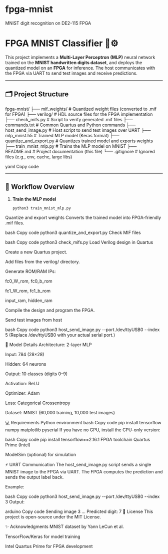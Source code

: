 # fpga-mnist
MNIST digit recognition on DE2-115 FPGA
# FPGA MNIST Classifier 🧠⚙️

This project implements a **Multi-Layer Perceptron (MLP)** neural network trained on the **MNIST handwritten digits dataset**, and deploys the quantized model on an **FPGA** for inference. The host communicates with the FPGA via UART to send test images and receive predictions.

---

## 🗂️ Project Structure

fpga-mnist/
├── mif_weights/ # Quantized weight files (converted to .mif for FPGA)
├── verilog/ # HDL source files for the FPGA implementation
├── check_mifs.py # Script to verify generated .mif files
├── commands.txt # Common Quartus and Python commands
├── host_send_image.py # Host script to send test images over UART
├── mlp_mnist.h5 # Trained MLP model (Keras format)
├── quantize_and_export.py # Quantizes trained model and exports weights
├── train_mnist_mlp.py # Trains the MLP model on MNIST
├── README.md # Project documentation (this file)
└── .gitignore # Ignored files (e.g., env, cache, large libs)

yaml
Copy code

---

## 🧩 Workflow Overview

1. **Train the MLP model**
   ```bash
   python3 train_mnist_mlp.py
Quantize and export weights
Converts the trained model into FPGA-friendly .mif files.

bash
Copy code
python3 quantize_and_export.py
Check MIF files

bash
Copy code
python3 check_mifs.py
Load Verilog design in Quartus

Create a new Quartus project.

Add files from the verilog/ directory.

Generate ROM/RAM IPs:

fc0_W_rom, fc0_b_rom

fc1_W_rom, fc1_b_rom

input_ram, hidden_ram

Compile the design and program the FPGA.

Send test images from host

bash
Copy code
python3 host_send_image.py --port /dev/ttyUSB0 --index 5
(Replace /dev/ttyUSB0 with your actual serial port.)

🧠 Model Details
Architecture: 2-layer MLP

Input: 784 (28×28)

Hidden: 64 neurons

Output: 10 classes (digits 0–9)

Activation: ReLU

Optimizer: Adam

Loss: Categorical Crossentropy

Dataset: MNIST (60,000 training, 10,000 test images)

💻 Requirements
Python environment
bash
Copy code
pip install tensorflow numpy matplotlib pyserial
If you have no GPU, install the CPU-only version:

bash
Copy code
pip install tensorflow==2.16.1
FPGA toolchain
Quartus Prime (Intel)

ModelSim (optional) for simulation

⚡ UART Communication
The host_send_image.py script sends a single MNIST image to the FPGA via UART.
The FPGA computes the prediction and sends the output label back.

Example:

bash
Copy code
python3 host_send_image.py --port /dev/ttyUSB0 --index 3
Output:

arduino
Copy code
Sending image 3 ...
Predicted digit: 7
🧾 License
This project is open-source under the MIT License.

✨ Acknowledgments
MNIST dataset by Yann LeCun et al.

TensorFlow/Keras for model training

Intel Quartus Prime for FPGA development

